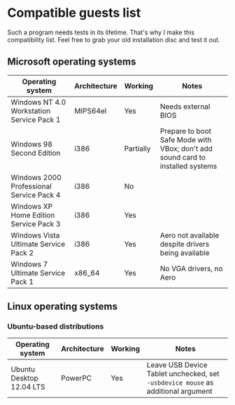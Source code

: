 # Compatible guests list

Such a program needs tests in its lifetime. That's why I make this compatibility list. Feel free to grab your old installation disc and test it out.

## Microsoft operating systems

| Operating system                          | Architecture | Working   | Notes                                                                          |
| ----------------------------------------- | ------------ | --------- | ------------------------------------------------------------------------------ |
| Windows NT 4.0 Workstation Service Pack 1 | MIPS64el     | Yes       | Needs external BIOS                                                            |
| Windows 98 Second Edition                 | i386         | Partially | Prepare to boot Safe Mode with VBox; don't add sound card to installed systems |
| Windows 2000 Professional Service Pack 4  | i386         | No        |                                                                                |
| Windows XP Home Edition Service Pack 3    | i386         | Yes       |                                                                                |
| Windows Vista Ultimate Service Pack 2     | i386         | Yes       | Aero not available despite drivers being available                             |
| Windows 7 Ultimate Service Pack 1         | x86_64       | Yes       | No VGA drivers, no Aero                                                        |

## Linux operating systems

### Ubuntu-based distributions

| Operating system                          | Architecture | Working   | Notes                                                                            |
| ----------------------------------------- | ------------ | --------- | -------------------------------------------------------------------------------- |
| Ubuntu Desktop 12.04 LTS                  | PowerPC      | Yes       | Leave USB Device Tablet unchecked, set `-usbdevice mouse` as additional argument |
